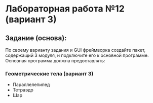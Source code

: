 # Лабораторная работа №12 (вариант 3)
## Задание (основа):
По своему варианту задания и GUI фреймворка создайте пакет, содержащий 3 модуля, и подключите его к основной программе. Основная программа должна предоставлять:

### Геометрические тела (вариант 3)
- Параллелепипед
- Тетраэдр
- Шар
